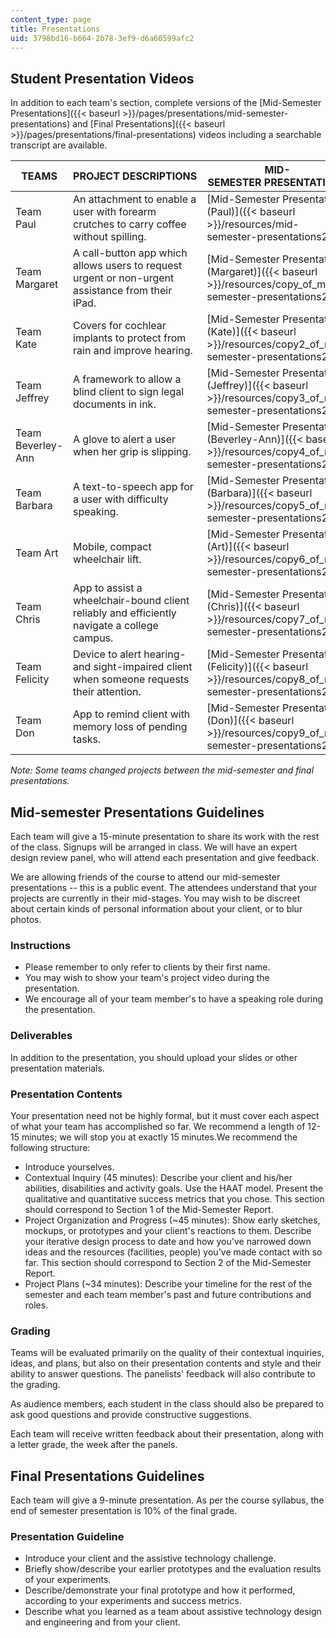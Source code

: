 ```yaml
---
content_type: page
title: Presentations
uid: 3798bd16-b664-2b78-3ef9-d6a60599afc2
---
```


Student Presentation Videos
---------------------------

In addition to each team's section, complete versions of the [Mid-Semester Presentations]({{< baseurl >}}/pages/presentations/mid-semester-presentations) and [Final Presentations]({{< baseurl >}}/pages/presentations/final-presentations) videos including a searchable transcript are available.

| TEAMS | PROJECT DESCRIPTIONS | MID-SEMESTER PRESENTATIONS | FINAL PRESENTATIONS |
| --- | --- | --- | --- |
| Team Paul | An attachment to enable a user with forearm crutches to carry coffee without spilling. | [Mid-Semester Presentations (Paul)]({{< baseurl >}}/resources/mid-semester-presentations2) | [Final Presentations (Paul)]({{< baseurl >}}/resources/copy8_of_final-presentations2) |
| Team Margaret | A call-button app which allows users to request urgent or non-urgent assistance from their iPad. | [Mid-Semester Presentations (Margaret)]({{< baseurl >}}/resources/copy_of_mid-semester-presentations2) | [Final Presentations (Margaret)]({{< baseurl >}}/resources/copy5_of_final-presentations2) |
| Team Kate | Covers for cochlear implants to protect from rain and improve hearing. | [Mid-Semester Presentations (Kate)]({{< baseurl >}}/resources/copy2_of_mid-semester-presentations2) | [Final Presentations (Kate)]({{< baseurl >}}/resources/final-presentations2) |
| Team Jeffrey | A framework to allow a blind client to sign legal documents in ink. | [Mid-Semester Presentations (Jeffrey)]({{< baseurl >}}/resources/copy3_of_mid-semester-presentations2) | [Final Presentations (Jeffrey)]({{< baseurl >}}/resources/copy3_of_final-presentations2) |
| Team Beverley-Ann | A glove to alert a user when her grip is slipping. | [Mid-Semester Presentations (Beverley-Ann)]({{< baseurl >}}/resources/copy4_of_mid-semester-presentations2) | [Final Presentations (Beverley-Ann)]({{< baseurl >}}/resources/copy6_of_final-presentations2) |
| Team Barbara | A text-to-speech app for a user with difficulty speaking. | [Mid-Semester Presentations (Barbara)]({{< baseurl >}}/resources/copy5_of_mid-semester-presentations2) | [Final Presentations (Barbara)]({{< baseurl >}}/resources/copy9_of_final-presentations2) |
| Team Art | Mobile, compact wheelchair lift. | [Mid-Semester Presentations (Art)]({{< baseurl >}}/resources/copy6_of_mid-semester-presentations2) | [Final Presentations (Art)]({{< baseurl >}}/resources/copy7_of_final-presentations2) |
| Team Chris | App to assist a wheelchair-bound client reliably and efficiently navigate a college campus. | [Mid-Semester Presentations (Chris)]({{< baseurl >}}/resources/copy7_of_mid-semester-presentations2) | [Final Presentations (Chris)]({{< baseurl >}}/resources/copy_of_final-presentations2) |
| Team Felicity | Device to alert hearing- and sight-impaired client when someone requests their attention. | [Mid-Semester Presentations (Felicity)]({{< baseurl >}}/resources/copy8_of_mid-semester-presentations2) | [Final Presentations (Felicity)]({{< baseurl >}}/resources/copy4_of_final-presentations2) |
| Team Don | App to remind client with memory loss of pending tasks. | [Mid-Semester Presentations (Don)]({{< baseurl >}}/resources/copy9_of_mid-semester-presentations2) | [Final Presentations (Don)]({{< baseurl >}}/resources/copy2_of_final-presentations2) 

_Note: Some teams changed projects between the mid-semester and final presentations._

Mid-semester Presentations Guidelines
-------------------------------------

Each team will give a 15-minute presentation to share its work with the rest of the class. Signups will be arranged in class. We will have an expert design review panel, who will attend each presentation and give feedback.

We are allowing friends of the course to attend our mid-semester presentations -- this is a public event. The attendees understand that your projects are currently in their mid-stages. You may wish to be discreet about certain kinds of personal information about your client, or to blur photos.

### Instructions

*   Please remember to only refer to clients by their first name.
*   You may wish to show your team's project video during the presentation.
*   We encourage all of your team member's to have a speaking role during the presentation.

### Deliverables

In addition to the presentation, you should upload your slides or other presentation materials.

### Presentation Contents

Your presentation need not be highly formal, but it must cover each aspect of what your team has accomplished so far. We recommend a length of 12-15 minutes; we will stop you at exactly 15 minutes.We recommend the following structure:

*   Introduce yourselves.
*   Contextual Inquiry (45 minutes): Describe your client and his/her abilities, disabilities and activity goals. Use the HAAT model. Present the qualitative and quantitative success metrics that you chose. This section should correspond to Section 1 of the Mid-Semester Report.
*   Project Organization and Progress (~45 minutes): Show early sketches, mockups, or prototypes and your client's reactions to them. Describe your iterative design process to date and how you've narrowed down ideas and the resources (facilities, people) you've made contact with so far. This section should correspond to Section 2 of the Mid-Semester Report.
*   Project Plans (~34 minutes): Describe your timeline for the rest of the semester and each team member's past and future contributions and roles.

### Grading

Teams will be evaluated primarily on the quality of their contextual inquiries, ideas, and plans, but also on their presentation contents and style and their ability to answer questions. The panelists' feedback will also contribute to the grading.

As audience members, each student in the class should also be prepared to ask good questions and provide constructive suggestions.

Each team will receive written feedback about their presentation, along with a letter grade, the week after the panels.

Final Presentations Guidelines
------------------------------

Each team will give a 9-minute presentation. As per the course syllabus, the end of semester presentation is 10% of the final grade.

### Presentation Guideline

*   Introduce your client and the assistive technology challenge.
*   Briefly show/describe your earlier prototypes and the evaluation results of your experiments.
*   Describe/demonstrate your final prototype and how it performed, according to your experiments and success metrics.
*   Describe what you learned as a team about assistive technology design and engineering and from your client.
